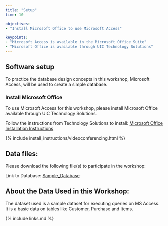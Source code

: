 ```yaml
---
title: "Setup"
time: 10

objectives:
- "Install Microsoft Office to use Microsoft Access"

keypoints:
- "Microsoft Access is available in the Microsoft Office Suite"
- "Microsoft Office is available through UIC Technology Solutions"
---
```


## Software setup
To practice the database design concepts in this workshop, Microsoft Access, will be used to create a simple database.

### Install Microsoft Office

To use Microsoft Access for this workshop, please install Microsoft Office available through UIC Technology Solutions.

Follow the instructions from Technology Solutions to install:
[Microsoft Office Installation Instructions](http://dl.webstore.illinois.edu/docs/ii/office365All.htm)

{% include install_instructions/videoconferencing.html %}

## Data files:

Please download the following file(s) to participate in the workshop:

Link to Database: [Sample_Database](../files/Sample_Database.accdb)

## About the Data Used in this Workshop:

The dataset used is a sample dataset for executing queries on MS Access. It is a basic data on tables like Customer, Purchase and Items.

{% include links.md %}
